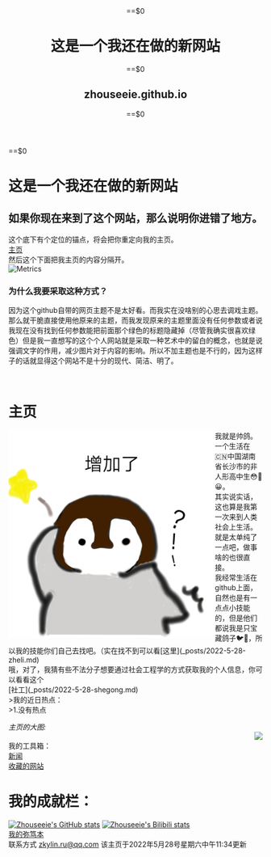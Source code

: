 <header class="page-header __web-inspector-hide-shortcut__" role="banner"> ==$0
      <h1 class="project-name">这是一个我还在做的新网站</h1>                 ==$0
      <h2 class="project-tagline">zhouseeie.github.io</h2>                 ==$0
    </header>                                                              ==$0
    
    
# 这是一个我还在做的新网站 

## 如果你现在来到了这个网站，那么说明你进错了地方。
 这个底下有个定位的锚点，将会把你重定向我的主页。 <br/>
[主页](#主页) <br/>
然后这个下面把我主页的内容分隔开。 <br/> 
![Metrics](https://metrics.lecoq.io/zhouseeie?template=classic&base.indepth=false&config.timezone=Asia%2FShanghai)<br/> 

### 为什么我要采取这种方式？
因为这个github自带的网页主题不是太好看。而我实在没啥别的心思去调戏主题。那么就干脆直接使用他原来的主题，而我发现原来的主题里面没有任何参数或者说我现在没有找到任何参数能把前面那个绿色的标题隐藏掉（尽管我确实很喜欢绿色）但是我一直想写的这个个人网站就是采取一种艺术中的留白的概念，也就是说强调文字的作用，减少图片对于内容的影响。所以不加主题也是不行的，因为这样子的话就显得这个网站不是十分的现代、简洁、明了。


&nbsp;
&nbsp;
&nbsp;
&nbsp;
&nbsp;
&nbsp;

# 主页

<img align="left" src="https://raw.githubusercontent.com/Zhouseeie/my-profiles/main/profile%20photo/Image%20classification/Zhouseeie.jpg" class="rounded" style="zoom:40%"/>
我就是帅鸽。一个生活在🇨🇳中国湖南省长沙市的非人形高中生😳🤭😀。<br/>其实说实话，这也算是我第一次来到人类社会上生活。就是太单纯了一点吧，做事啥的也很直接。<br/>
我经常生活在github上面，自然也是有一点点小技能的，但是他们都说我是只宝藏鸽子🐦🦆，所以我的技能你们自己去找吧。（实在找不到可以看[这里](_posts/2022-5-28-zheli.md)<br/> 哦，对了，我猜有些不法分子想要通过社会工程学的方式获取我的个人信息，你可以看看这个 <br/>
[社工](_posts/2022-5-28-shegong.md) <br/>
>我的近日热点： <br/>
>1.没有热点 <br/>

*主页的大图:* <br/>
<img align="right" src="_posts/photos/1.jpg"/> <br/>
我的工具箱： <br/>
[新闻](https://tophub.today/ "新闻") <br/>
[收藏的网站](https://txtpad.cn/RDGIUJLRGILGTDGTDGTTG)
# 我的成就栏：
[![Zhouseeie's GitHub stats](https://github-readme-stats.vercel.app/api?username=zhouseeie)](https://github.com/anuraghazra/github-readme-stats)
[![Zhouseeie's Bilibili stats](https://stats.justsong.cn/api/bilibili/?id=346300639)](https://space.bilibili.com/346300639)
<br/>
[我的弥笃本](_posts/2022-5-28-midu.md "弥笃") <br/>
联系方式 zkylin.ru@qq.com
该主页于2022年5月28号星期六中午11:34更新
